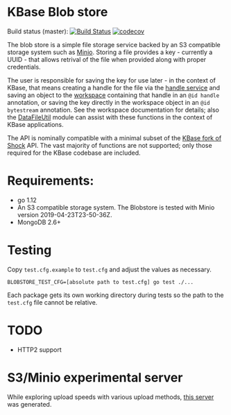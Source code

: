 # KBase Blob store

Build status (master):
[![Build Status](https://travis-ci.org/kbase/blobstore.svg?branch=master)](https://travis-ci.org/kbase/blobstore) [![codecov](https://codecov.io/gh/kbase/blobstore/branch/master/graph/badge.svg)](https://codecov.io/gh/kbase/blobstore)

The blob store is a simple file storage service backed by an S3 compatible storage system
such as [Minio](https://min.io/). Storing a file provides a key - currently a UUID - that
allows retrival of the file when provided along with proper credentials.

The user is responsible for saving the key for use later - in the context of KBase, that means
creating a handle for the file via the [handle service](https://github.com/kbase/handle_service2)
and saving an object to the [workspace](https://github.com/kbase/workspace_deluxe) containing
that handle in an `@id handle` annotation, or saving the key directly in the workspace object
in an `@id bytestream` annotation. See the workspace documentation for details; also the
[DataFileUtil](https://github.com/kbaseapps/DataFileUtil) module can assist with these functions
in the context of KBase applications.

The API is nominally compatible with a minimal subset of the
[KBase fork of Shock](https://github.com/kbase/Shock) API. The vast majority of functions are
not supported; only those required for the KBase codebase are included.

# Requirements:
* go 1.12
* An S3 compatible storage system. The Blobstore is tested with Minio version 2019-04-23T23-50-36Z.
* MongoDB 2.6+

# Testing

Copy `test.cfg.example` to `test.cfg` and adjust the values as necessary.

```
BLOBSTORE_TEST_CFG=[absolute path to test.cfg] go test ./...
```

Each package gets its own working directory during tests so the path to the `test.cfg` file
cannot be relative.

# TODO
* HTTP2 support

# S3/Minio experimental server

While exploring upload speeds with various upload methods,
[this server](https://github.com/MrCreosote/minioAWSAndGoClient) was generated.

